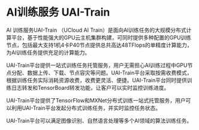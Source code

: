 # AI训练服务 UAI-Train



AI 训练服务UAI-Train （UCloud AI Train）是面向AI训练任务的大规模分布式计算平台，基于性能强大的GPU云主机集群构建，可同时提供多种配置的GPU训练节点，包括最大支持1机4卡P40节点提供总共高达48TFlops的单精度计算能力，为AI训练任务提供充足的计算能力。

UAI-Train平台提供一站式训练任务托管服务，用户无需担心AI训练过程中GPU节点分配、数据上传、下载、节点容灾等问题。UAI-Train平台采取按需收费模式，根据训练任务实际消耗资源收费，收费更灵活、便捷。UAI-Train平台同时提供训练日志转发和TensorBoard转发功能，让客户可以实时监控训练进度。

UAI-Train平台提供了TensorFlow和MXNet分布式训练一站式托管服务，用户可以利用UAI-Train平台发起分布式训练任务，并实时监控任务状态。

UAI-Train平台可以满足图像识别、自然语言处理等多个AI领域的算法训练任务。



